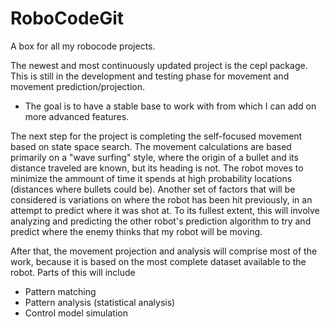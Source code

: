 RoboCodeGit
===========

A box for all my robocode projects.

The newest and most continuously updated project is the cepl package.
  This is still in the development and testing phase for movement and movement prediction/projection.
  - The goal is to have a stable base to work with from which I can add on more advanced features.
  
  The next step for the project is completing the self-focused movement based on state space search.
  The movement calculations are based primarily on a "wave surfing" style, where the origin of a bullet and its distance traveled are known, but its heading is not. The robot moves to minimize the ammount of time it spends at high probability locations (distances where bullets could be).
  Another set of factors that will be considered is variations on where the robot has been hit previously, in an attempt to predict where it was shot at. To its fullest extent, this will involve analyzing and predicting the other robot's prediction algorithm to try and predict where the enemy thinks that my robot will be moving.

  After that, the movement projection and analysis will comprise most of the work, because it is based on the most complete dataset available to the robot.
  Parts of this will include
  - Pattern matching
  - Pattern analysis (statistical analysis)
  - Control model simulation
